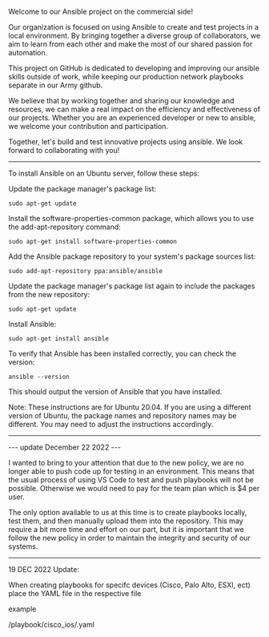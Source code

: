 Welcome to our Ansible project on the commercial side!

Our organization is focused on using Ansible to create and test projects in a local environment. By bringing together a diverse group of collaborators, we aim to learn from each other and make the most of our shared passion for automation.

This project on GitHub is dedicated to developing and improving our ansible skills outside of work, while keeping our production network playbooks separate in our Army github.

We believe that by working together and sharing our knowledge and resources, we can make a real impact on the efficiency and effectiveness of our projects. Whether you are an experienced developer or new to ansible, we welcome your contribution and participation.

Together, let's build and test innovative projects using ansible. We look forward to collaborating with you!

--------------------------------
To install Ansible on an Ubuntu server, follow these steps:

Update the package manager's package list:
```
sudo apt-get update
```
Install the software-properties-common package, which allows you to use the add-apt-repository command:
```
sudo apt-get install software-properties-common
```
Add the Ansible package repository to your system's package sources list:
```
sudo add-apt-repository ppa:ansible/ansible
```
Update the package manager's package list again to include the packages from the new repository:
```
sudo apt-get update
```
Install Ansible:
```
sudo apt-get install ansible
```
To verify that Ansible has been installed correctly, you can check the version:
```
ansible --version
```
This should output the version of Ansible that you have installed.

Note: These instructions are for Ubuntu 20.04. If you are using a different version of Ubuntu, the package names and repository names may be different. You may need to adjust the instructions accordingly.



--------------------------------

--- update December 22 2022 ---

I wanted to bring to your attention that due to the new policy, we are no longer able to push code up for testing in an environment. This means that the usual process of using VS Code to test and push playbooks will not be possible.  Otherwise we would need to pay for the team plan which is $4 per user.

The only option available to us at this time is to create playbooks locally, test them, and then manually upload them into the repository. This may require a bit more time and effort on our part, but it is important that we follow the new policy in order to maintain the integrity and security of our systems.

--------------------------------

19 DEC 2022 Update: 

When creating playbooks for specifc devices (Cisco, Palo Alto, ESXI, ect) place the YAML file in the respective file 

example

/playbook/cisco_ios/<name>.yaml


